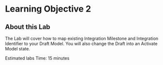 # Learning Objective 2

## About this Lab

The Lab will cover how to map existing Integration Milestone and Integration Identifier to your Draft Model. You will also change the Draft into an Activate Model state.

 Estimated labs Time: 15 minutes
